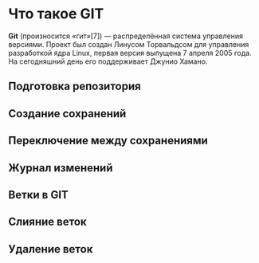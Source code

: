 # Что такое GIT

**Git** (произносится «гит»[7]) — распределённая система управления версиями. Проект был создан Линусом Торвальдсом для управления разработкой ядра Linux, первая версия выпущена 7 апреля 2005 года. На сегодняшний день его поддерживает Джунио Хамано.

## Подготовка репозитория

## Создание сохранений

## Переключение между сохранениями

## Журнал изменений

## Ветки в GIT

## Слияние веток 

## Удаление веток

